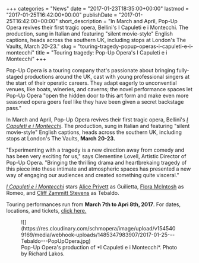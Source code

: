 +++
categories = "News"
date = "2017-01-23T18:35:00+00:00"
lastmod = "2017-01-25T16:42:00+00:00"
publishDate = "2017-01-25T16:42:00+00:00"
short_description = "In March and April, Pop-Up Opera revives their first tragic opera, Bellini's I Capuleti e i Montecchi. The production, sung in Italian and featuring \"silent movie-style\" English captions, heads across the southern UK, including stops at London's The Vaults, March 20-23."
slug = "touring-tragedy-popup-operas-i-capuleti-e-i-montecchi"
title = "Touring tragedy: Pop-Up Opera&#039;s I Capuleti e i Montecchi"
+++

Pop-Up Opera is a touring company that's passionate about bringing fully-staged productions around the UK, cast with young professional singers at the start of their operatic careers. They adapt eagerly to unconvential venues, like boats, wineries, and caverns; the novel performance spaces let Pop-Up Opera "open the hidden door to this art form and make even more seasoned opera goers feel like they have been given a secret backstage pass."

In March and April, Pop-Up Opera revives their first tragic opera, Bellini's [*I Capuleti e i Montecchi*](http://popupopera.co.uk/whats-on/current/I-Capuleti-e-i-Montecchi/). The production, sung in Italian and featuring "silent movie-style" English captions, heads across the southern UK, including stops at London's The Vaults, **March 20-23.**

"Experimenting with a tragedy is a new direction away from comedy and has been very exciting for us," says Clementine Lovell, Artistic Director of Pop-Up Opera. "Bringing the thrilling drama and heartbrekaing tragedy of this piece into these intimate and atmospheric spaces has presented a new way of engaging our audiences and created something quite visceral."

[*I Capuleti e i Montecchi*](http://popupopera.co.uk/whats-on/current/I-Capuleti-e-i-Montecchi/) stars [Alice Privett](/scene/people/alice-privett.) as Guilietta, [Flora McIntosh](/scene/people/flora-mcintosh/) as Romeo, and [Cliff Zammitt Stevens](/scene/people/cliff-zammitt-stevens/) as Tebaldo.

Touring performances run from **March 7th to Apri 8th, 2017**. For dates, locations, and tickets, [click here.](http://popupopera.co.uk/whats-on/current/I-Capuleti-e-i-Montecchi/) 

<figure data-type="image">
![](https://res.cloudinary.com/schmopera/image/upload/v1545409169/media/webhook-uploads/1485347983907/2017-01-25---Tebaldo---PopUpOpera.jpg)<figcaption>Pop-Up Opera's production of *I Capuleti e i Montecchi*. Photo by Richard Lakos.</figcaption>
</figure>
